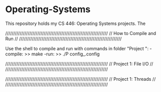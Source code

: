# Operating-Systems

This repository holds my CS 446: Operating Systems projects. The 

////////////////////////////////////////////////////////////////
// 			  		   How to Compile and Run				  //
////////////////////////////////////////////////////////////////

Use the shell to compile and run with commands in folder "Project <project-nun>":
-compile:
	>> make
-run:
	>> ./P<project-num> config_<file-num>.config

////////////////////////////////////////////////////////////////
// 			 			Project 1: File I/O 			      //
////////////////////////////////////////////////////////////////



////////////////////////////////////////////////////////////////
// 			 			Project 1: Threads 			      	  //
////////////////////////////////////////////////////////////////


